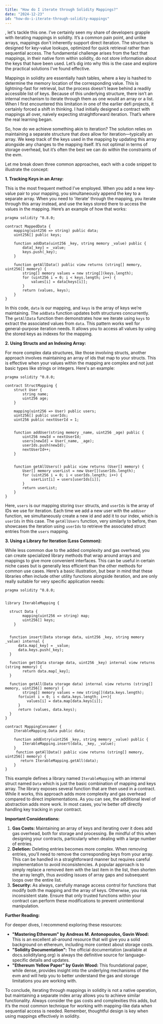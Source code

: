 ```yaml
---
title: "How do I iterate through Solidity Mappings?"
date: "2024-12-23"
id: "how-do-i-iterate-through-solidity-mappings"
---
```


, let's tackle this one. I’ve certainly seen my share of developers grapple with iterating mappings in solidity. It’s a common pain point, and unlike arrays, mappings don't inherently support direct iteration. The structure is designed for key-value lookups, optimized for quick retrieval rather than sequential access. The fundamental challenge arises from the fact that mappings, in their native form within solidity, do not store information about the keys that have been used. Let’s dig into why this is the case and explore the practical solutions I've found effective.

Mappings in solidity are essentially hash tables, where a key is hashed to determine the memory location of the corresponding value. This is lightning-fast for retrieval, but the process doesn't leave behind a readily accessible list of keys. Because of this underlying structure, there isn’t an internal mechanism to iterate through them as one would an array or a list. When I first encountered this limitation in one of the earlier defi projects, it certainly forced a shift in thinking. I had initially designed a contract with mappings all over, naively expecting straightforward iteration. That’s where the real learning began.

So, how do we achieve something akin to iteration? The solution relies on maintaining a separate structure that *does* allow for iteration—typically an array. We keep track of the keys used in the mapping by updating this array alongside any changes to the mapping itself. It’s not optimal in terms of storage overhead, but it’s often the best we can do within the constraints of the evm.

Let me break down three common approaches, each with a code snippet to illustrate the concept:

**1. Tracking Keys in an Array:**

This is the most frequent method I’ve employed. When you add a new key-value pair to your mapping, you simultaneously append the key to a separate array. When you need to 'iterate' through the mapping, you iterate through this array instead, and use the keys stored there to access the values in the mapping. Here’s an example of how that works:

```solidity
pragma solidity ^0.8.0;

contract MappedData {
    mapping(uint256 => string) public data;
    uint256[] public keys;

    function addData(uint256 _key, string memory _value) public {
        data[_key] = _value;
        keys.push(_key);
    }

    function getAllData() public view returns (string[] memory, uint256[] memory) {
        string[] memory values = new string[](keys.length);
        for (uint256 i = 0; i < keys.length; i++) {
            values[i] = data[keys[i]];
        }
        return (values, keys);
    }
}
```

In this code, `data` is our mapping, and `keys` is the array of keys we’re maintaining. The `addData` function updates both structures concurrently. The `getAllData` function then demonstrates how we iterate using `keys` to extract the associated values from `data`. This pattern works well for general-purpose iteration needs. It allows you to access all values by using the stored keys as indexes for the mapping.

**2. Using Structs and an Indexing Array:**

For more complex data structures, like those involving structs, another approach involves maintaining an array of ids that map to your structs. This is effective when your values within the mapping are complex and not just basic types like strings or integers. Here's an example:

```solidity
pragma solidity ^0.8.0;

contract StructMapping {
    struct User {
        string name;
        uint256 age;
    }

    mapping(uint256 => User) public users;
    uint256[] public userIds;
    uint256 public nextUserId = 1;


    function addUser(string memory _name, uint256 _age) public {
        uint256 newId = nextUserId;
        users[newId] = User(_name, _age);
        userIds.push(newId);
        nextUserId++;
    }


    function getAllUsers() public view returns (User[] memory) {
        User[] memory userList = new User[](userIds.length);
        for (uint256 i = 0; i < userIds.length; i++) {
            userList[i] = users[userIds[i]];
        }
        return userList;
    }
}
```

Here, `users` is our mapping storing `User` structs, and `userIds` is the array of IDs we use for iteration. Each time we add a new user with the `addUser` function, we simultaneously create a new id and add it to our index, which is `userIds` in this case. The `getAllUsers` function, very similarly to before, then showcases the iteration using `userIds` to retrieve the associated struct entries from the `users` mapping.

**3. Using a Library for Iteration (Less Common):**

While less common due to the added complexity and gas overhead, you can create specialized library methods that wrap around arrays and mappings to give more convenient interfaces. This can be useful in certain niche cases but is generally less efficient than the other methods for common use cases. Here’s a basic illustration, but bear in mind that these libraries often include other utility functions alongside iteration, and are only really suitable for very specific application needs:

```solidity
pragma solidity ^0.8.0;


library IterableMapping {

  struct Data {
        mapping(uint256 => string) map;
        uint256[] keys;
    }


  function insert(Data storage data, uint256 _key, string memory _value) internal {
      data.map[_key] = _value;
      data.keys.push(_key);
  }

  function get(Data storage data, uint256 _key) internal view returns (string memory) {
        return data.map[_key];
  }

  function getAll(Data storage data) internal view returns (string[] memory, uint256[] memory) {
        string[] memory values = new string[](data.keys.length);
      for(uint i = 0; i < data.keys.length; i++){
          values[i] = data.map[data.keys[i]];
      }
      return (values, data.keys);
  }
}

contract MappingConsumer {
    IterableMapping.Data public data;

    function addEntry(uint256 _key, string memory _value) public {
        IterableMapping.insert(data, _key, _value);
    }
     function getAllData() public view returns (string[] memory, uint256[] memory) {
       return IterableMapping.getAll(data);
    }
}
```

This example defines a library named `IterableMapping` with an internal struct named `Data` which is just the basic combination of mapping and keys array. The library exposes several function that are then used in a contract. While it works, this approach adds more complexity and gas overhead compared to direct implementations. As you can see, the additional level of abstraction adds more work. In most cases, you're better off directly handling key tracking in your contract.

**Important Considerations:**

1.  **Gas Costs:** Maintaining an array of keys and iterating over it does add gas overhead, both for storage and processing. Be mindful of this when designing your contracts, particularly when dealing with a large number of entries.
2.  **Deletion:** Deleting entries becomes more complex. When removing entries, you’ll need to remove the corresponding keys from your array. This can be handled in a straightforward manner but requires careful implementation to avoid inconsistencies. A popular approach is to simply replace a removed item with the last item in the list, then shorten the array length, thus avoiding issues of array gaps and subsequent loops over the entire list.
3.  **Security:** As always, carefully manage access control for functions that modify both the mapping and the array of keys. Otherwise, you risk inconsistent state. Ensure that only trusted functions within your contract can perform these modifications to prevent unintentional manipulation.

**Further Reading:**

For deeper dives, I recommend exploring these resources:

*   **"Mastering Ethereum" by Andreas M. Antonopoulos, Gavin Wood:** This is an excellent all-around resource that will give you a solid background on ethereum, including more context about storage costs.
*   **"Solidity Documentation":** The official documentation (available at docs.soliditylang.org) is always the definitive source for language-specific details and updates.
*   **"Ethereum Yellow Paper" by Gavin Wood:** This foundational paper, while dense, provides insight into the underlying mechanisms of the evm and will help you to better understand the gas and storage limitations you are working with.

To conclude, iterating through mappings in solidity is not a native operation, but maintaining a separate index array allows you to achieve similar functionality. Always consider the gas costs and complexities this adds, but it’s the most common technique for working with mapping-like data when sequential access is needed. Remember, thoughtful design is key when using mappings effectively in solidity.
